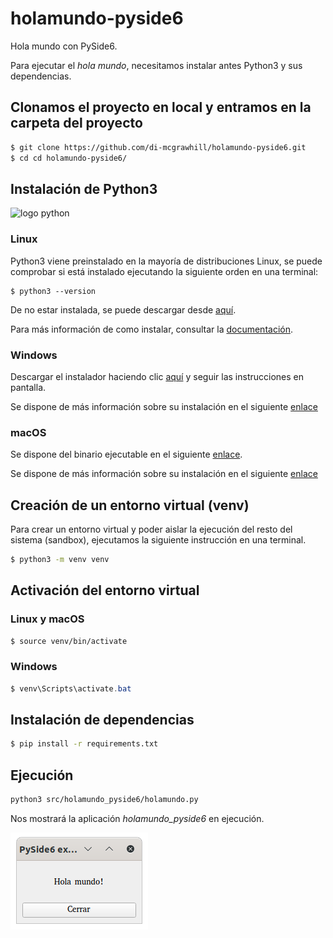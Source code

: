 # holamundo-pyside6

Hola mundo con PySide6.

Para ejecutar el *hola mundo*, necesitamos instalar antes Python3 y sus dependencias.

## Clonamos el proyecto en local y entramos en la carpeta del proyecto

```bash
$ git clone https://github.com/di-mcgrawhill/holamundo-pyside6.git
$ cd cd holamundo-pyside6/
```

## Instalación de Python3

![logo python](https://www.python.org/static/img/python-logo.png)

### Linux

Python3 viene preinstalado en la mayoría de distribuciones Linux, se puede comprobar si está instalado ejecutando la siguiente orden en una terminal:

```
$ python3 --version
```

De no estar instalada, se puede descargar desde [aquí](https://www.python.org/downloads/).

Para más información de como instalar, consultar la [documentación](https://docs.python.org/3.10/using/unix.html).

### Windows

Descargar el instalador haciendo clic [aquí](https://www.python.org/downloads/windows/) y seguir las instrucciones en pantalla.

Se dispone de más información sobre su instalación en el siguiente [enlace](https://docs.python.org/3.10/using/windows.html)

### macOS

Se dispone del binario ejecutable en el siguiente [enlace](https://www.python.org/downloads/macos/).

Se dispone de más información sobre su instalación en el siguiente [enlace](https://docs.python.org/3.10/using/mac.html)

## Creación de un entorno virtual (venv)

Para crear un entorno virtual y poder aislar la ejecución del resto del sistema (sandbox), ejecutamos la siguiente instrucción en una terminal.

```bash
$ python3 -m venv venv
```

## Activación del entorno virtual

### Linux y macOS

```bash
$ source venv/bin/activate
```

### Windows

```powershell
$ venv\Scripts\activate.bat
```

## Instalación de dependencias

```bash
$ pip install -r requirements.txt
```

## Ejecución

```bash
python3 src/holamundo_pyside6/holamundo.py
```

Nos mostrará la aplicación *holamundo_pyside6* en ejecución.

![captura](img/captura.png)